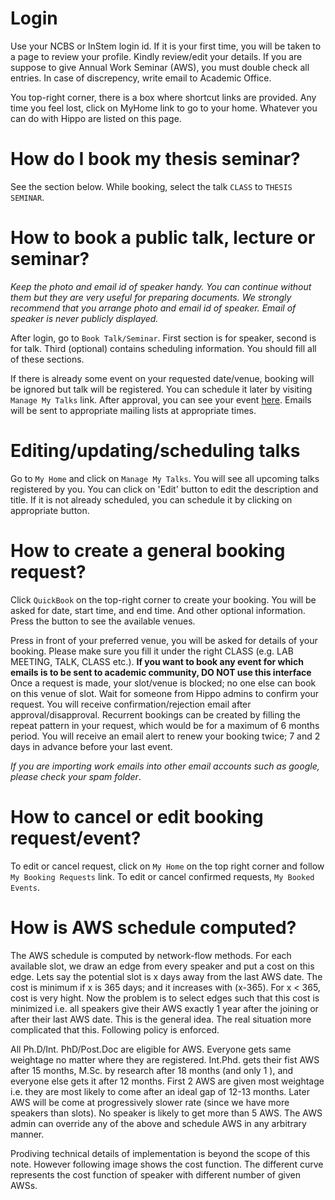 # Login

Use your NCBS or InStem login id. If it is your first time, you will be taken to
a page to review your profile. Kindly review/edit your details. If you are
suppose to give Annual Work Seminar (AWS), you must double check all entries. In
case of discrepency, write email to Academic Office.

You top-right corner, there is a box where shortcut links are provided. Any time
you feel lost, click on MyHome link to go to your home. Whatever you can do with
Hippo are listed on this page.

# How do I book my thesis seminar? 

See the section below. While booking, select the talk `CLASS` to `THESIS
SEMINAR`.

# How to book a public talk, lecture or seminar?

_Keep the photo and email id of speaker handy. You can continue without them but
they are very useful for preparing documents. We strongly recommend that you
arrange photo and email id of speaker. Email of speaker is never publicly
displayed._

After login, go to `Book Talk/Seminar`.  First section is for speaker, second is
for talk. Third (optional) contains scheduling information. You should fill all
of these sections. 

If there is already some event on your requested date/venue, booking will be
ignored but talk will be registered. You can schedule it later by visiting
`Manage My Talks` link. After approval, you can see your event
[here](https://ncbs.res.in/hippo/events.php). Emails will be sent to appropriate
mailing lists at appropriate times.

# Editing/updating/scheduling talks

Go to `My Home` and click on `Manage My Talks`. You will see all upcoming talks
registered by you. You can click on 'Edit' button to edit the description and
title.  If it is not already scheduled, you can schedule it by clicking on
appropriate button.

# How to create a general booking request?

Click `QuickBook` on the top-right corner to create your booking.  You will be
asked for date, start time, and end time. And other optional information. Press
the button to see the available venues.

Press in front of your preferred venue, you will be asked for details of your
booking. Please make sure you fill it under the right CLASS (e.g. LAB MEETING,
TALK, CLASS etc.). __If you want to book any event for which emails is to be
sent to academic community, DO NOT use this interface__  Once a request is made,
your slot/venue is blocked; no one else can book on this venue of slot.  Wait
for someone from Hippo admins to confirm your request. You will receive
confirmation/rejection email after approval/disapproval.  Recurrent bookings can
be created by filling the repeat pattern in your request, which would be for a
maximum of 6 months period.  You will receive an email alert to renew your
booking twice; 7 and 2 days in advance before your last event.

_If you are importing work emails into other email accounts such as google, please check your spam folder_.

# How to cancel or edit booking request/event?

To edit or cancel request, click on `My Home` on the top right corner and follow
`My Booking Requests` link.  To edit or cancel confirmed requests, `My Booked
Events`.


# How is AWS schedule computed?

The AWS schedule is computed by network-flow methods. For each available slot,
we draw an edge from every speaker and put a cost on this edge. Lets say the
potential slot is x days away from the last AWS date. The cost is minimum if x
is 365 days; and it increases with (x-365). For x < 365, cost is very hight. Now
the problem is to select edges such that this cost is minimized i.e. all
speakers give their AWS exactly 1 year after the joining or after their last AWS
date. This is the general idea. The real situation more complicated that this.
Following policy is enforced.

All Ph.D/Int. PhD/Post.Doc are eligible for AWS. Everyone gets same weightage no
matter where they are registered.  Int.Phd. gets their fist AWS after 15 months,
M.Sc. by research after 18 months (and only 1 ), and everyone else gets it after
12 months.  First 2 AWS are given most weightage i.e. they are most likely to
come after an ideal gap of 12-13 months. Later AWS will be come at progressively
slower rate (since we have more speakers than slots).  No speaker is likely to
get more than 5 AWS.  The AWS admin can override any of the above and schedule
AWS in any arbitrary manner.

Prodiving technical details of implementation is beyond the scope of this note.
However following image shows the cost function. The different curve represents
the cost function of speaker with different number of given AWSs.

